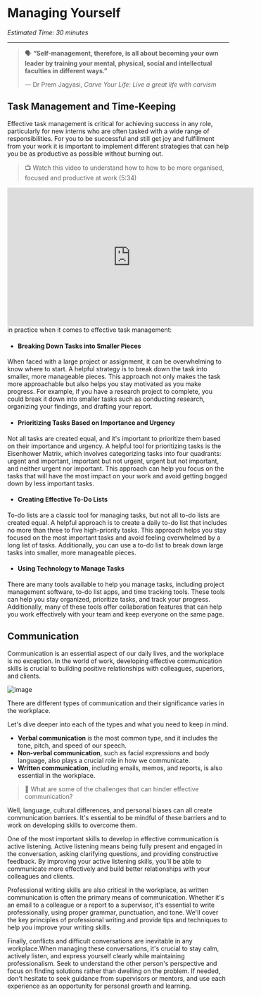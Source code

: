 # Managing Yourself

*Estimated Time: 30 minutes*

---

>  🗣 **“Self-management, therefore, is all about becoming your own leader by training your mental, physical, social and intellectual faculties in different ways.”**
>
>  — Dr Prem Jagyasi, _Carve Your Life: Live a great life with carvism_

## Task Management and Time-Keeping

Effective task management is critical for achieving success in any role, particularly for new interns who are often tasked with a wide range of responsibilities. For you to be successful and still get joy and fulfillment from your work it is important to implement different strategies that can help you be as productive as possible without burning out.

>  📺 Watch this video to understand how to how to be more organised, focused and productive at work (5:34)

 <div style="position: relative; padding-bottom: 56.25%; height: 0;">
  <iframe width="560" height="315" src="https://www.youtube.com/embed/88MjoZalHpM" title="YouTube video player" frameborder="0" allow="accelerometer; autoplay; clipboard-write; encrypted-media; gyroscope; picture-in-picture; web-share" allowfullscreen></iframe>
</div>

As we learn in the video, these are some of the key things to remember/put in practice when it comes to effective task management:

* #### Breaking Down Tasks into Smaller Pieces

When faced with a large project or assignment, it can be overwhelming to know where to start. A helpful strategy is to break down the task into smaller, more manageable pieces. This approach not only makes the task more approachable but also helps you stay motivated as you make progress. For example, if you have a research project to complete, you could break it down into smaller tasks such as conducting research, organizing your findings, and drafting your report.

* #### Prioritizing Tasks Based on Importance and Urgency

Not all tasks are created equal, and it's important to prioritize them based on their importance and urgency. A helpful tool for prioritizing tasks is the Eisenhower Matrix, which involves categorizing tasks into four quadrants: urgent and important, important but not urgent, urgent but not important, and neither urgent nor important. This approach can help you focus on the tasks that will have the most impact on your work and avoid getting bogged down by less important tasks.

* #### Creating Effective To-Do Lists

To-do lists are a classic tool for managing tasks, but not all to-do lists are created equal. A helpful approach is to create a daily to-do list that includes no more than three to five high-priority tasks. This approach helps you stay focused on the most important tasks and avoid feeling overwhelmed by a long list of tasks. Additionally, you can use a to-do list to break down large tasks into smaller, more manageable pieces.

* #### Using Technology to Manage Tasks

There are many tools available to help you manage tasks, including project management software, to-do list apps, and time tracking tools. These tools can help you stay organized, prioritize tasks, and track your progress. Additionally, many of these tools offer collaboration features that can help you work effectively with your team and keep everyone on the same page.

## Communication

Communication is an essential aspect of our daily lives, and the workplace is no exception. In the world of work, developing effective communication skills is crucial to building positive relationships with colleagues, superiors, and clients.

![image]([https://user-images.githubusercontent.com/1774663/230725833-adb05c18-8f41-40b0-994d-4f3004dea9d4.png](https://www.google.com/url?sa=i&url=https%3A%2F%2Fwhatedsaid.wordpress.com%2F2009%2F11%2F01%2F231%2F&psig=AOvVaw1lTJ3BmNwECNDSdDWCSfmT&ust=1685784458119000&source=images&cd=vfe&ved=0CA4QjRxqFwoTCJja4M-ipP8CFQAAAAAdAAAAABAD))

There are different types of communication and their significance varies in the workplace.

Let's dive deeper into each of the types and what you need to keep in mind.

- **Verbal communication** is the most common type, and it includes the tone, pitch, and speed of our speech. 
- **Non-verbal communication**, such as facial expressions and body language, also plays a crucial role in how we communicate. 
- **Written communication**, including emails, memos, and reports, is also essential in the workplace.


> 🤔 What are some of the challenges that can hinder effective communication? 


Well, language, cultural differences, and personal biases can all create communication barriers. It's essential to be mindful of these barriers and to work on developing skills to overcome them.

One of the most important skills to develop in effective communication is active listening. Active listening means being fully present and engaged in the conversation, asking clarifying questions, and providing constructive feedback. By improving your active listening skills, you'll be able to communicate more effectively and build better relationships with your colleagues and clients.

Professional writing skills are also critical in the workplace, as written communication is often the primary means of communication. Whether it's an email to a colleague or a report to a supervisor, it's essential to write professionally, using proper grammar, punctuation, and tone. We'll cover the key principles of professional writing and provide tips and techniques to help you improve your writing skills.

Finally, conflicts and difficult conversations are inevitable in any workplace.When managing these conversations, it's crucial to stay calm, actively listen, and express yourself clearly while maintaining professionalism. Seek to understand the other person's perspective and focus on finding solutions rather than dwelling on the problem. If needed, don't hesitate to seek guidance from supervisors or mentors, and use each experience as an opportunity for personal growth and learning.
